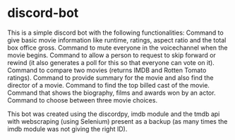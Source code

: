 # discord-bot
This is a simple discord bot with the following functionalities:
  Command to give basic movie information like runtime, ratings, aspect ratio and the total box office gross.
  Command to mute everyone in the voicechannel when the movie begins.
  Command to allow a person to request to skip forward or rewind (it also generates a poll for this so that everyone can vote on it).
  Command to compare two movies (returns IMDB and Rotten Tomato ratings).
  Command to provide summary for the movie and also find the director of a movie.
  Command to find the top billed cast of the movie.
  Command that shows the biography, films and awards won by an actor.
  Command to choose between three movie choices.
  
  This bot was created using the discordpy, imdb module and the tmdb api with webscraping (using Selenium) present as a backup (as many times the imdb module was not giving the right ID).

